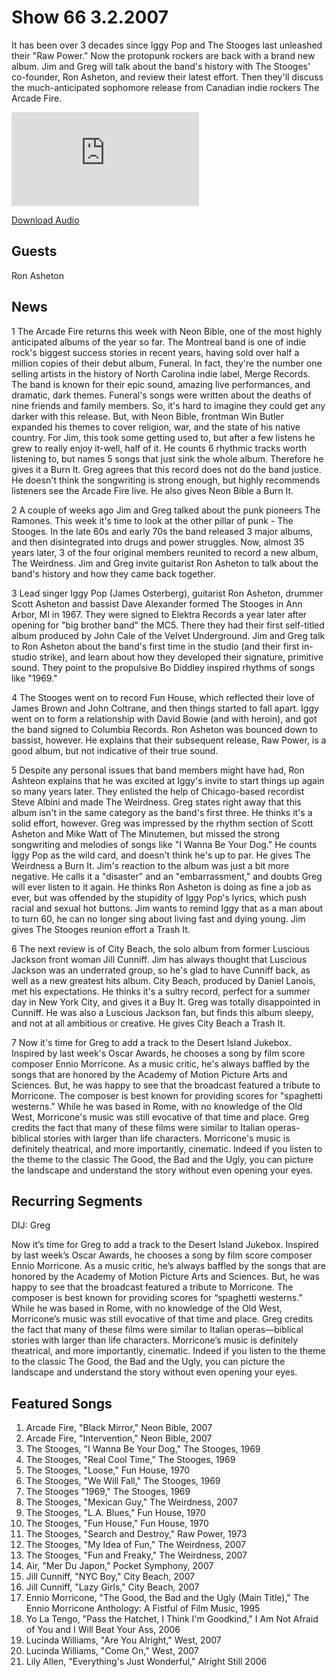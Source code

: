 # Show 66 3.2.2007
It has been over 3 decades since Iggy Pop and The Stooges last unleashed their "Raw Power." Now the protopunk rockers are back with a brand new album. Jim and Greg will talk about the band's history with The Stooges' co-founder, Ron Asheton, and review their latest effort. Then they'll discuss the much-anticipated sophomore release from Canadian indie rockers The Arcade Fire.



![main image](http://www.soundopinions.org/main%20image/x.php)

[Download Audio](http://audio.soundopinions.org/streams/2007/03/so_20070302.m3u)

## Guests
Ron Asheton

## News
1 The Arcade Fire returns this week with Neon Bible, one of the most highly anticipated albums of the year so far. The Montreal band is one of indie rock's biggest success stories in recent years, having sold over half a million copies of their debut album, Funeral. In fact, they're the number one selling artists in the history of North Carolina indie label, Merge Records. The band is known for their epic sound, amazing live performances, and dramatic, dark themes. Funeral's songs were written about the deaths of nine friends and family members. So, it's hard to imagine they could get any darker with this release. But, with Neon Bible, frontman Win Butler expanded his themes to cover religion, war, and the state of his native country. For Jim, this took some getting used to, but after a few listens he grew to really enjoy it-well, half of it. He counts 6 rhythmic tracks worth listening to, but names 5 songs that just sink the whole album. Therefore he gives it a Burn It. Greg agrees that this record does not do the band justice. He doesn't think the songwriting is strong enough, but highly recommends listeners see the Arcade Fire live. He also gives Neon Bible a Burn It.

2 A couple of weeks ago Jim and Greg talked about the punk pioneers The Ramones. This week it's time to look at the other pillar of punk - The Stooges. In the late 60s and early 70s the band released 3 major albums, and then disintegrated into drugs and power struggles. Now, almost 35 years later, 3 of the four original members reunited to record a new album, The Weirdness. Jim and Greg invite guitarist Ron Asheton to talk about the band's history and how they came back together.

3 Lead singer Iggy Pop (James Osterberg), guitarist Ron Asheton, drummer Scott Asheton and bassist Dave Alexander formed The Stooges in Ann Arbor, MI in 1967. They were signed to Elektra Records a year later after opening for "big brother band" the MC5. There they had their first self-titled album produced by John Cale of the Velvet Underground. Jim and Greg talk to Ron Asheton about the band's first time in the studio (and their first in-studio strike), and learn about how they developed their signature, primitive sound. They point to the propulsive Bo Diddley inspired rhythms of songs like "1969."

4 The Stooges went on to record Fun House, which reflected their love of James Brown and John Coltrane, and then things started to fall apart. Iggy went on to form a relationship with David Bowie (and with heroin), and got the band signed to Columbia Records. Ron Asheton was bounced down to bassist, however. He explains that their subsequent release, Raw Power, is a good album, but not indicative of their true sound.

5 Despite any personal issues that band members might have had, Ron Ashteon explains that he was excited at Iggy's invite to start things up again so many years later. They enlisted the help of Chicago-based recordist Steve Albini and made The Weirdness. Greg states right away that this album isn't in the same category as the band's first three. He thinks it's a solid effort, however. Greg was impressed by the rhythm section of Scott Asheton and Mike Watt of The Minutemen, but missed the strong songwriting and melodies of songs like "I Wanna Be Your Dog." He counts Iggy Pop as the wild card, and doesn't think he's up to par. He gives The Weirdness a Burn It. Jim's reaction to the album was just a bit more negative. He calls it a "disaster" and an "embarrassment," and doubts Greg will ever listen to it again. He thinks Ron Asheton is doing as fine a job as ever, but was offended by the stupidity of Iggy Pop's lyrics, which push racial and sexual hot buttons. Jim wants to remind Iggy that as a man about to turn 60, he can no longer sing about living fast and dying young. Jim gives The Stooges reunion effort a Trash It.

6 The next review is of City Beach, the solo album from former Luscious Jackson front woman Jill Cunniff. Jim has always thought that Luscious Jackson was an underrated group, so he's glad to have Cunniff back, as well as a new greatest hits album. City Beach, produced by Daniel Lanois, met his expectations. He thinks it's a sultry record, perfect for a summer day in New York City, and gives it a Buy It. Greg was totally disappointed in Cunniff. He was also a Luscious Jackson fan, but finds this album sleepy, and not at all ambitious or creative. He gives City Beach a Trash It.

7 Now it's time for Greg to add a track to the Desert Island Jukebox. Inspired by last week's Oscar Awards, he chooses a song by film score composer Ennio Morricone. As a music critic, he's always baffled by the songs that are honored by the Academy of Motion Picture Arts and Sciences. But, he was happy to see that the broadcast featured a tribute to Morricone. The composer is best known for providing scores for "spaghetti westerns." While he was based in Rome, with no knowledge of the Old West, Morricone's music was still evocative of that time and place. Greg credits the fact that many of these films were similar to Italian operas-biblical stories with larger than life characters. Morricone's music is definitely theatrical, and more importantly, cinematic. Indeed if you listen to the theme to the classic The Good, the Bad and the Ugly, you can picture the landscape and understand the story without even opening your eyes.



## Recurring Segments
DIJ: Greg

Now it’s time for Greg to add a track to the Desert Island Jukebox. Inspired by last week’s Oscar Awards, he chooses a song by film score composer Ennio Morricone. As a music critic, he’s always baffled by the songs that are honored by the Academy of Motion Picture Arts and Sciences. But, he was happy to see that the broadcast featured a tribute to Morricone. The composer is best known for providing scores for “spaghetti westerns.” While he was based in Rome, with no knowledge of the Old West, Morricone’s music was still evocative of that time and place. Greg credits the fact that many of these films were similar to Italian operas—biblical stories with larger than life characters. Morricone’s music is definitely theatrical, and more importantly, cinematic. Indeed if you listen to the theme to the classic The Good, the Bad and the Ugly, you can picture the landscape and understand the story without even opening your eyes.

## Featured Songs
1. Arcade Fire, "Black Mirror," Neon Bible, 2007
2. Arcade Fire, "Intervention," Neon Bible, 2007
3. The Stooges, "I Wanna Be Your Dog," The Stooges, 1969
4. The Stooges, "Real Cool Time," The Stooges, 1969
5. The Stooges, "Loose," Fun House, 1970
6. The Stooges, "We Will Fall," The Stooges, 1969
7. The Stooges "1969," The Stooges, 1969
8. The Stooges, "Mexican Guy," The Weirdness, 2007
9. The Stooges, "L.A. Blues," Fun House, 1970
10. The Stooges, "Fun House," Fun House, 1970
11. The Stooges, "Search and Destroy," Raw Power, 1973
12. The Stooges, "My Idea of Fun," The Weirdness, 2007
13. The Stooges, "Fun and Freaky," The Weirdness, 2007
14. Air, "Mer Du Japon," Pocket Symphony, 2007
15. Jill Cunniff, "NYC Boy," City Beach, 2007
16. Jill Cunniff, "Lazy Girls," City Beach, 2007
17. Ennio Morricone, "The Good, the Bad and the Ugly (Main Title)," The Ennio Morricone Anthology: A Fistful of Film Music, 1995
18. Yo La Tengo, "Pass the Hatchet, I Think I'm Goodkind," I Am Not Afraid of You and I Will Beat Your Ass, 2006
19. Lucinda Williams, "Are You Alright," West, 2007
20. Lucinda Williams, "Come On," West, 2007
21. Lily Allen, "Everything's Just Wonderful," Alright Still 2006
